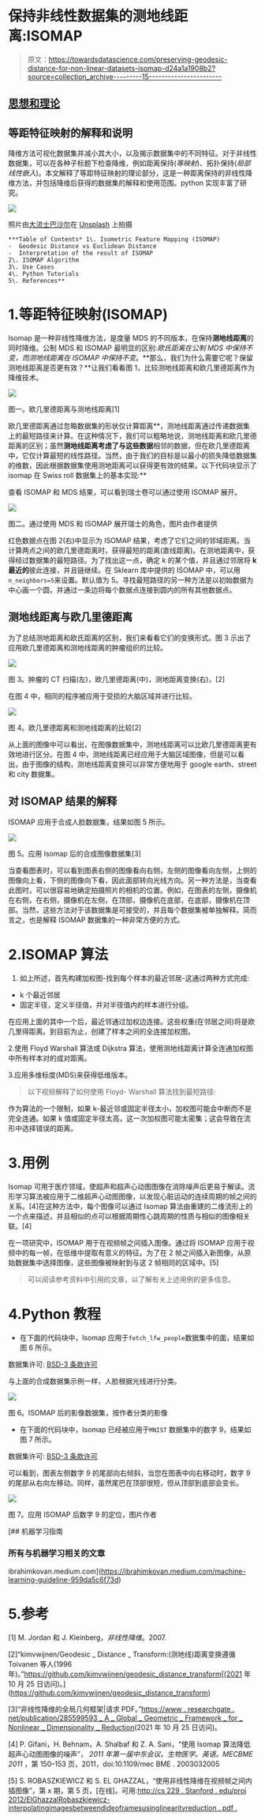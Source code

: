 # 保持非线性数据集的测地线距离:ISOMAP

> 原文：<https://towardsdatascience.com/preserving-geodesic-distance-for-non-linear-datasets-isomap-d24a1a1908b2?source=collection_archive---------15----------------------->

## [思想和理论](https://towardsdatascience.com/tagged/thoughts-and-theory)

## 等距特征映射的解释和说明

降维方法可视化数据集并减小其大小，以及揭示数据集中的不同特征。对于非线性数据集，可以在各种子标题下检查降维，例如距离保持(*等映射*)、拓扑保持(*局部线性嵌入*)。本文解释了等距特征映射的理论部分，这是一种距离保持的非线性降维方法，并包括降维后获得的数据集的解释和使用范围。python 实现丰富了研究。

![](img/eea1c97f707a9e3ac81b45bfaf1bd48b.png)

照片由[大流士巴沙尔](https://unsplash.com/@dariusbashar?utm_source=medium&utm_medium=referral)在 [Unsplash](https://unsplash.com?utm_source=medium&utm_medium=referral) 上拍摄

```
***Table of Contents* 1\. Isometric Feature Mapping (ISOMAP)
-  Geodesic Distance vs Euclidean Distance
-  Interpretation of the result of ISOMAP
2\. ISOMAP Algorithm
3\. Use Cases
4\. Python Tutorials
5\. References**
```

# 1.等距特征映射(ISOMAP)

Isomap 是一种非线性降维方法，是度量 MDS 的不同版本，在保持**测地线距离**的同时降维。公制 MDS 和 ISOMAP 最明显的区别:*欧氏距离在公制 MDS 中保持不变，而测地线距离在 ISOMAP 中保持不变*。**那么，我们为什么需要它呢？保留测地线距离是否更有效？**让我们看看图 1，比较测地线距离和欧几里德距离作为降维技术。

![](img/5f0610c14898100f1706684c96bfe23d.png)

图一。欧几里德距离与测地线距离[1]

欧几里德距离通过忽略数据集的形状仅计算距离**，测地线距离通过传递数据集上的最短路径来计算。在这种情况下，我们可以粗略地说，测地线距离和欧几里德距离的区别；虽然**测地线距离考虑了与这些数据**相邻的数据，但在欧几里德距离中，它仅计算最短的线性路径。当然，由于我们的目标是以最小的损失降低数据集的维数，因此根据数据集使用测地距离可以获得更有效的结果。以下代码块显示了 isomap 在 Swiss roll 数据集上的基本实现:**

查看 ISOMAP 和 MDS 结果，可以看到瑞士卷可以通过使用 ISOMAP 展开。

![](img/66687478da51758efbc1b0d7d26815d6.png)

图二。通过使用 MDS 和 ISOMAP 展开瑞士的角色，图片由作者提供

红色数据点在图 2(右)中显示为 ISOMAP 结果，考虑了它们之间的邻域距离。当计算两点之间的欧几里德距离时，获得最短的距离(直线距离)。在测地距离中，获得经过数据集的最短路径。为了找出这一点，确定 k 的某个值，并且通过邻居将 **k 最近的**彼此连接，并且链继续。在 Sklearn 库中提供的 ISOMAP 中，可以用`n_neighbors=5`来设置。默认值为 5。寻找最短路径的另一种方法是以初始数据为中心画一个圆，并通过一条边将每个数据点连接到圆内的所有其他数据点。

## 测地线距离与欧几里德距离

为了总结测地距离和欧氏距离的区别，我们来看看它们的变换形式。图 3 示出了应用欧几里德距离和测地线距离的肿瘤组织的比较。

![](img/f1ee2063243afa4b3db6135e72b1e5f1.png)

图 3。肿瘤的 CT 扫描(左)，欧几里德距离(中)，测地距离变换(右)，[2]

在图 4 中，相同的程序被应用于受损的大脑区域并进行比较。

![](img/9c711761a8c3f507820aa903657dc25b.png)

图 4。欧几里德距离和测地线距离的比较[2]

从上面的图像中可以看出，在图像数据集中，测地线距离可以比欧几里德距离更有效地进行区分。在图 4 中，测地线距离已经应用于大脑区域图像，但是可以看出，由于图像的结构，测地线距离变换可以非常方便地用于 google earth、street 和 city 数据集。

## 对 ISOMAP 结果的解释

ISOMAP 应用于合成人脸数据集，结果如图 5 所示。

![](img/9ade80ce7b1280c9eb496635de1f0c48.png)

图 5。应用 Isomap 后的合成图像数据集[3]

当查看图表时，可以看到图表右侧的图像看向右侧，左侧的图像看向左侧，上侧的图像向上看，下侧的图像向下看，因此面部转向光线方向。另一种方法是，当查看此图时，可以很容易地确定拍摄照片的相机的位置。例如，在图表的左侧，摄像机在右侧，在右侧，摄像机在左侧，在顶部，摄像机在底部，在底部，摄像机在顶部。当然，这些方法对于该数据集是可接受的，并且每个数据集被单独解释。简而言之，也是解释 ISOMAP 数据集的一种非常方便的方式。

# 2.ISOMAP 算法

1.  如上所述，首先构建加权图-找到每个样本的最近邻居-这通过两种方式完成:

*   k 个最近邻居
*   固定半径，定义半径值，并对半径值内的样本进行分组。

在应用上面的其中一个后，最近邻通过加权边连接。这些权重(在邻居之间)将是欧几里得距离。到目前为止，创建了样本之间的全连接加权图。

2.使用 Floyd Warshall 算法或 Dijkstra 算法，使用测地线距离计算全连通加权图中所有样本对的成对距离。

3.应用多维标度(MDS)来获得低维版本。

> 以下视频解释了如何使用 Floyd- Warshall 算法找到最短路径:

作为算法的一个限制，如果 k-最近邻或固定半径太小，加权图可能会中断而不是完全连通。如果 k 值或固定半径太高，这一次加权图可能太密集；这会导致在流形中选择错误的距离。

# 3.用例

Isomap 可用于医疗领域，使超声和超声心动图图像在消除噪声后更易于解读。流形学习算法被应用于二维超声心动图图像，以发现心脏运动的连续周期的帧之间的关系。[4]在这种方法中，每个图像可以通过 Isomap 算法由重建的二维流形上的一个点来描述，并且相似的点可以根据周期性心跳周期的性质与相似的图像相关联。[4]

在一项研究中，ISOMAP 用于在视频帧之间插入图像。通过将 ISOMAP 应用于视频中的每一帧，在低维中提取有意义的特征。为了在 2 帧之间插入新图像，从原始数据集中选择图像，这些图像被映射到与这 2 帧相同的区域中。[5]

> 可以阅读参考资料中引用的文章，以了解有关上述用例的更多信息。

# 4.Python 教程

*   在下面的代码块中，Isomap 应用于`fetch_lfw_people`数据集中的面，结果如图 6 所示。

数据集许可: [BSD-3 条款许可](https://scikit-learn.org/stable/modules/generated/sklearn.datasets.fetch_lfw_people.html)

与上面的合成数据集示例一样，人脸根据光线进行分类。

![](img/2eade216bbb55bd988960ab660352932.png)

图 6。ISOMAP 后的影像数据集，按作者分类的影像

*   在下面的代码块中，Isomap 已经被应用于`MNIST` 数据集中的数字 9，结果如图 7 所示。

数据集许可: [BSD-3 条款许可](https://scikit-learn.org/stable/auto_examples/linear_model/plot_sparse_logistic_regression_mnist.html#sphx-glr-download-auto-examples-linear-model-plot-sparse-logistic-regression-mnist-py)

可以看到，图表左侧数字 9 的尾部向右倾斜，当您在图表中向右移动时，数字 9 的尾部从右向左移动。同样，虽然尾巴在顶部很短，但从顶部到底部会变长。

![](img/46224dbef4df30ebe63baeb0fad43949.png)

图 7。应用 ISOMAP 后数字 9 的定位，图片作者

[](https://ibrahimkovan.medium.com/machine-learning-guideline-959da5c6f73d) [## 机器学习指南

### 所有与机器学习相关的文章

ibrahimkovan.medium.com](https://ibrahimkovan.medium.com/machine-learning-guideline-959da5c6f73d) 

# 5.参考

[1] M. Jordan 和 J. Kleinberg，*非线性降维*。2007.

[2]“kimvwijnen/Geodesic _ Distance _ Transform:(测地线)距离变换遵循 Toivanen 等人(1996 年)。”https://github.com/kimvwijnen/geodesic_distance_transform[(2021 年 10 月 25 日访问)。](https://github.com/kimvwijnen/geodesic_distance_transform)

[3]“非线性降维的全局几何框架|请求 PDF。”[https://www . researchgate . net/publication/285599593 _ A _ Global _ Geometric _ Framework _ for _ Nonlinear _ Dimensionality _ Reduction](https://www.researchgate.net/publication/285599593_A_Global_Geometric_Framework_for_Nonlinear_Dimensionality_Reduction)(2021 年 10 月 25 日访问)。

[4] P. Gifani，H. Behnam，A. Shalbaf 和 Z. A. Sani，“使用 Isomap 算法降低超声心动图图像的噪声”， *2011 年第一届中东会议。生物医学。英语。MECBME 2011* ，第 150–153 页，2011，doi:10.1109/mec BME . 2003032005

[5] S. ROBASZKIEWICZ 和 S. EL GHAZZAL，“使用非线性降维在视频帧之间内插图像”，第 x 期，第 5 页，[在线]。可用:[http://cs 229 . Stanford . edu/proj 2012/ElGhazzalRobaszkiewicz-interpolatingimagesbetweendideoframesusinglinearityreduction . pdf .](http://cs229.stanford.edu/proj2012/ElGhazzalRobaszkiewicz-InterpolatingImagesBetweenVideoFramesUsingNonLinearDimensionalityReduction.pdf.)